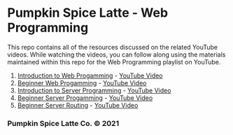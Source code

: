 # Pumpkin Spice Latte - Web Programming

This repo contains all of the resources discussed on the related YouTube videos.
While watching the videos, you can follow along using the materials maintained
within this repo for the Web Programming playlist on YouTube.

1. [Introduction to Web Progamming](./introtoweb.pdf) - [YouTube Video](https://youtu.be/HXSABb9Jpo8)
2. [Beginner Web Progamming](./basicweb) - [YouTube Video](https://youtu.be/9MZtw0Mh9oY)
3. [Introduction to Server Programming](./introtoservers.pdf) - [YouTube Video](https://youtu.be/bTuhZWoOgsU)
4. [Beginner Server Progamming](./basicserver) - [YouTube Video](https://youtu.be/vH8cB6uxEN4)
5. [Beginner Server Routing](./basicrouting) - [YouTube Video](./basicrouting/beginnerrouting.pdf)

### Pumpkin Spice Latte Co. © 2021
